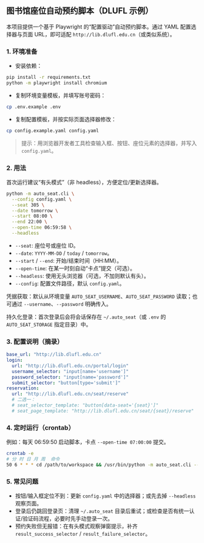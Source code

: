 ## 图书馆座位自动预约脚本（DLUFL 示例）

本项目提供一个基于 Playwright 的“配置驱动”自动预约脚本。通过 YAML 配置选择器与页面 URL，即可适配 `http://lib.dlufl.edu.cn`（或类似系统）。

### 1. 环境准备

- 安装依赖：
```bash
pip install -r requirements.txt
python -m playwright install chromium
```

- 复制环境变量模板，并填写账号密码：
```bash
cp .env.example .env
```

- 复制配置模板，并按实际页面选择器修改：
```bash
cp config.example.yaml config.yaml
```

> 提示：用浏览器开发者工具检查输入框、按钮、座位元素的选择器，并写入 `config.yaml`。

### 2. 用法

首次运行建议“有头模式”（非 headless），方便定位/更新选择器。

```bash
python -m auto_seat.cli \
  --config config.yaml \
  --seat 305 \
  --date tomorrow \
  --start 08:00 \
  --end 22:00 \
  --open-time 06:59:58 \
  --headless
```

- `--seat`: 座位号或座位 ID。
- `--date`: `YYYY-MM-DD` / `today` / `tomorrow`。
- `--start` / `--end`: 开始/结束时间（HH:MM）。
- `--open-time`: 在某一时刻自动“卡点”提交（可选）。
- `--headless`: 使用无头浏览器（可选，不加则默认有头）。
- `--config`: 配置文件路径，默认 `config.yaml`。

凭据获取：默认从环境变量 `AUTO_SEAT_USERNAME`、`AUTO_SEAT_PASSWORD` 读取；也可通过 `--username`、`--password` 明确传入。

持久化登录：首次登录后会将会话保存在 `~/.auto_seat`（或 `.env` 的 `AUTO_SEAT_STORAGE` 指定目录）中。

### 3. 配置说明（摘录）

```yaml
base_url: "http://lib.dlufl.edu.cn"
login:
  url: "http://lib.dlufl.edu.cn/portal/login"
  username_selector: "input[name='username']"
  password_selector: "input[name='password']"
  submit_selector: "button[type='submit']"
reservation:
  url: "http://lib.dlufl.edu.cn/seat/reserve"
  # 二选一：
  # seat_selector_template: "button[data-seat='{seat}']"
  # seat_page_template: "http://lib.dlufl.edu.cn/seat/{seat}/reserve"
```

### 4. 定时运行（crontab）

例如：每天 06:59:50 启动脚本，卡点 `--open-time 07:00:00` 提交。

```bash
crontab -e
# 分 时 日 月 周  命令
50 6 * * * cd /path/to/workspace && /usr/bin/python -m auto_seat.cli --config /path/to/config.yaml --seat 305 --date tomorrow --start 08:00 --end 22:00 --open-time 07:00:00 --headless >> /path/to/auto_seat.log 2>&1
```

### 5. 常见问题

- 按钮/输入框定位不到：更新 `config.yaml` 中的选择器；或先去掉 `--headless` 观察页面。
- 登录后仍跳回登录页：清理 `~/.auto_seat` 目录后重试；或检查是否有统一认证/验证码流程，必要时先手动登录一次。
- 预约失败但无报错：在有头模式观察弹窗提示，补齐 `result_success_selector` / `result_failure_selector`。